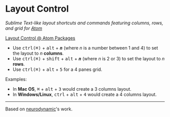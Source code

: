 # Layout Control

*Sublime Text-like layout shortcuts and commands featuring columns, rows, and grid for [Atom](https://atom.io/)*

[Layout Control @ Atom Packages](https://atom.io/packages/layout-control)

- Use <kbd>ctrl(⌘)</kbd> + <kbd>alt</kbd> +  <kbd>__*n*__</kbd>  (where *n* is a number between 1 and 4) to set the layout to *n* **columns**.
- Use <kbd>ctrl(⌘)</kbd> + <kbd>shift</kbd> + <kbd>alt</kbd> + <kbd>__*n*__</kbd>  (where *n* is 2 or 3) to set the layout to *n* **rows**.
- Use <kbd>ctrl(⌘)</kbd> + <kbd>alt</kbd> + <kbd>5</kbd> for a 4 panes grid.

Examples:
- In **Mac OS**, <kbd>⌘</kbd> + <kbd>alt</kbd> + <kbd>3</kbd> would create a 3 columns layout.
- In **Windows/Linux**, <kbd>ctrl</kbd> + <kbd>alt</kbd> + <kbd>4</kbd> would create a 4 columns layout.

---

Based on [neurodynamic](https://github.com/neurodynamic/atom-n-panes)'s work.

